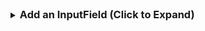 <details markdown="block">
<summary>
    <h3 style="display:inline">Add an InputField (Click to Expand)</h3>
</summary>

1. Right click in the `Hierarchy`
2. Select `UI` > `Input Field - TextMeshPro`
3. Rename the component (it is bad practice to leave the default name.)

![Add Button](/pages/imgs/UI/05-AddInputField.png)

### Children of InputField

An `InputField` comes with a child, `TextArea`, which has 2 
additional children: `Placeholder` and `Text`. 

![Grandchildren Components](/pages/imgs/UI/06-InputTextFields.png)

Both the `Placeholder` and `Text` children are `Text` **components**.

There is **RARELY** a reason to modify the `TextArea` child.
{: .warning }

* `Placeholder` will be displayed if `InputField` is blank. This is typically used to give instructions to the user.
* `Text` is automatically updated to match whatever text the user has typed in the `InputField`.

Typically, the styling of these two components are identical (with the
`Placeholder` being a slightly lighter color). If you adjust the styling on one,
it does not automatically adjust the styling on the other. However, if you
select both (hold shift and click) at the same time, you can modify both in the
`Inspector` at the same time. The image below demonstrates how to do this. 
{: .tip }

![Adjust Multiple Elements](/pages/imgs/UI/07-ChangeMultipleTextFields.gif)


</details>